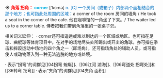 ☀ <font color="red">**角落 拐角：**</font>
<font color="sky blue">**corner**</font> ['kɔ:nə] 
<font color="#0070c0">n. [C] 一个房间（或箱子）内部两个面相结合的那个地方；也可指此处周围的区域：</font>a corner of the room 房间的墙角 / He took a seat in the corner of the cafe. 他在咖啡馆的一角坐了下来。/ The waiter led us to a corner table. 侍者把我们带到角落里的一张桌子旁。

相关词义延伸：
· corner还可指遥远或难以到达的一个区域或地区。也可指在足球、曲棍球等体育项目中，在对手的场地尽头处所踢出或开出的角球。亦可指在拳击和摔跤运动中场地的四个角之一（即场角），还可指场角处的辅助人员。或可指使人或动物落入到一种无法逃脱的地方或处境。

· 表示“拐弯”的词群见[[04拐弯 蜿蜒]]、[[06江河 湖海]]、[[06弯道处 拐弯处]]和[[36转弯 拐弯]]
· 表示“夹角”的词群见[[04夹角 面积]]
